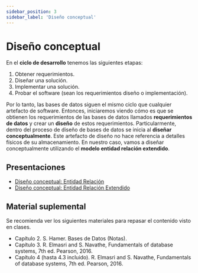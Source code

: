 ```yaml
---
sidebar_position: 3
sidebar_label: 'Diseño conceptual'
---
```


# Diseño conceptual

En el **ciclo de desarrollo** tenemos las siguientes etapas:

1. Obtener requerimientos.
2. Diseñar una solución.
3. Implementar una solución.
4. Probar el software (sean los requerimientos diseño o implementación).

Por lo tanto, las bases de datos siguen el mismo ciclo que cualquier artefacto de software. Entonces, iniciaremos viendo cómo es que se obtienen los requerimientos de las bases de datos llamados **requerimientos de datos** y crear un **diseño** de estos requerimientos. Particularmente, dentro del proceso de diseño de bases de datos se inicia al **diseñar conceptualmente**. Este artefacto de diseño no hace referencia a detalles físicos de su almacenamiento. En nuestro caso, vamos a diseñar conceptualmente utilizando el **modelo entidad relación extendido**.

## Presentaciones

- [Diseño conceptual: Entidad Relación](https://github.com/sivanahamer/bases-datos/blob/main/docs/02-conceptual/pres/02-er.pdf)
- [Diseño conceptual: Entidad Relación Extendido](https://github.com/sivanahamer/bases-datos/blob/main/docs/02-conceptual/pres/02.5-eer.pdf)

## Material suplemental

Se recomienda ver los siguientes materiales para repasar el contenido visto en clases.

- Capítulo 2. S. Hamer. Bases de Datos (Notas).
- Capítulo 3. R. Elmasri and S. Navathe, Fundamentals of database systems, 7th ed. Pearson, 2016.
- Capítulo 4 (hasta 4.3 incluido). R. Elmasri and S. Navathe, Fundamentals of database systems, 7th ed. Pearson, 2016.
